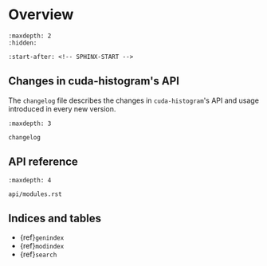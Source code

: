# Overview

```{toctree}
:maxdepth: 2
:hidden:

```

```{include} ../README.md
:start-after: <!-- SPHINX-START -->
```

## Changes in cuda-histogram's API

The `changelog` file describes the changes in `cuda-histogram`'s API and usage
introduced in every new version.

```{toctree}
:maxdepth: 3

changelog
```

## API reference

```{toctree}
:maxdepth: 4

api/modules.rst
```

## Indices and tables

- {ref}`genindex`
- {ref}`modindex`
- {ref}`search`
